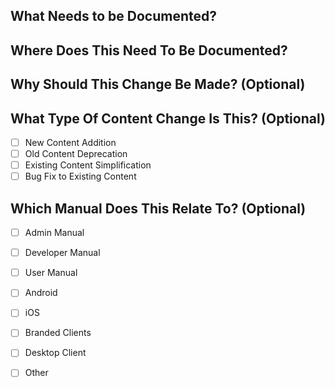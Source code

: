 <!-- Short on time? Just write what you’re thinking. But be aware less info = longer time to implement  -->


<!-- Have more time? Please answer out as many of the questions below as you can. -->
## What Needs to be Documented?
<!--
Describe, in detail, what changes are required.
However, don’t make it a Ph.D. thesis or "War and Peace".
-->

## Where Does This Need To Be Documented?
<!--
If this is a new content addition, please provide the path(s)
to the relevant file(s), if known, where the new information needs
to be added.
-->

## Why Should This Change Be Made? (Optional)
<!--
Describe, in detail, why these changes are required.
However, don’t make it a Ph.D. thesis or "War and Peace".
This helps ensure that your issue is implemented.
-->


<!--
The following questions are for planning by the docs team.
-->
## What Type Of Content Change Is This? (Optional)
- [ ] New Content Addition
- [ ] Old Content Deprecation
- [ ] Existing Content Simplification
- [ ] Bug Fix to Existing Content

## Which Manual Does This Relate To? (Optional)
- [ ] Admin Manual
- [ ] Developer Manual
- [ ] User Manual
- [ ] Android
- [ ] iOS
- [ ] Branded Clients
- [ ] Desktop Client
- [ ] Other

